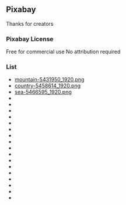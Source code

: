 ## Pixabay 

Thanks for creators

### Pixabay License

Free for commercial use
No attribution required 

### List

- [mountain-5431950_1920.png](https://pixabay.com/illustrations/mountain-landscape-snow-nature-5431950/?fbclid=IwAR0AG44QG2ek8ksVL-p3y10m5KUYO2IGUETLS6LTqTqtTjsLYYbV_4j-Ye4)
- [country-5458614_1920.png](https://pixabay.com/illustrations/country-hills-valley-valle-5458614/)
- [sea-5466595_1920.png](https://pixabay.com/illustrations/sea-sunset-costa-reflection-5466595/)
- []()
- []()
- []()
- []()
- []()
- []()
- []()
- []()
- []()
- []()
- []()
- []()
- []()
- []()
- []()
- []()
- []()